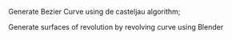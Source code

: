 Generate Bezier Curve using de casteljau algorithm; 

Generate surfaces of revolution by revolving curve using Blender
